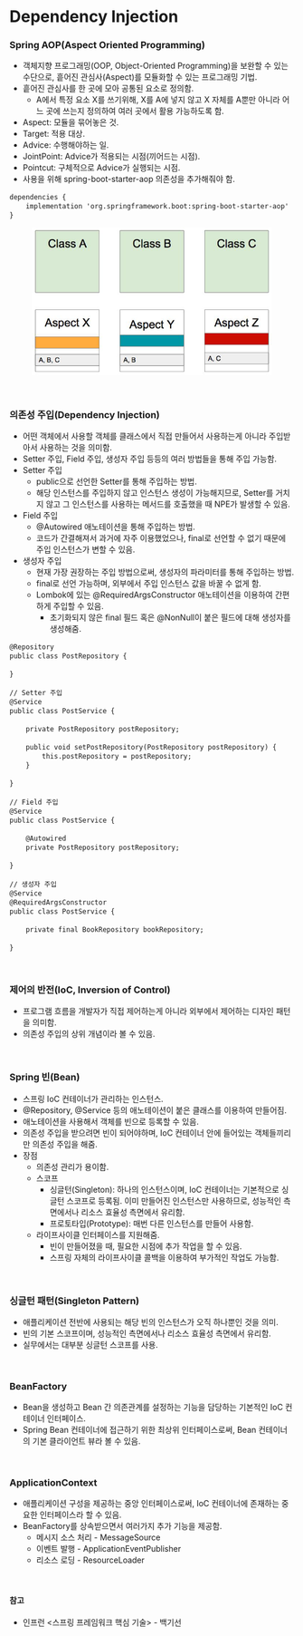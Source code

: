 # Dependency Injection

### Spring AOP(Aspect Oriented Programming)
* 객체지향 프로그래밍(OOP, Object-Oriented Programming)을 보완할 수 있는 수단으로, 흩어진 관심사(Aspect)를 모듈화할 수 있는 프로그래밍 기법.
* 흩어진 관심사를 한 곳에 모아 공통된 요소로 정의함.
  * A에서 특정 요소 X를 쓰기위해, X를 A에 넣지 않고 X 자체를 A뿐만 아니라 어느 곳에 쓰는지 정의하여 여러 곳에서 활용 가능하도록 함.
* Aspect: 모듈을 묶어놓은 것.
* Target: 적용 대상.
* Advice: 수행해야하는 일.
* JointPoint: Advice가 적용되는 시점(끼어드는 시점).
* Pointcut: 구체적으로 Advice가 실행되는 시점.
* 사용을 위해 spring-boot-starter-aop 의존성을 추가해줘야 함.
```
dependencies {
    implementation 'org.springframework.boot:spring-boot-starter-aop'
}
```

<figure><img src="./images/spring-aop.png" alt=""></figure>

<br>

### 의존성 주입(Dependency Injection)
* 어떤 객체에서 사용할 객체를 클래스에서 직접 만들어서 사용하는게 아니라 주입받아서 사용하는 것을 의미함.
* Setter 주입, Field 주입, 생성자 주입 등등의 여러 방법들을 통해 주입 가능함.
* Setter 주입
  * public으로 선언한 Setter를 통해 주입하는 방법.
  * 해당 인스턴스를 주입하지 않고 인스턴스 생성이 가능해지므로, Setter를 거치지 않고 그 인스턴스를 사용하는 메서드를 호출했을 때 NPE가 발생할 수 있음.
* Field 주입
  * @Autowired 애노테이션을 통해 주입하는 방법.
  * 코드가 간결해져서 과거에 자주 이용했었으나, final로 선언할 수 없기 때문에 주입 인스턴스가 변할 수 있음.
* 생성자 주입
  * 현재 가장 권장하는 주입 방법으로써, 생성자의 파라미터를 통해 주입하는 방법.
  * final로 선언 가능하며, 외부에서 주입 인스턴스 값을 바꿀 수 없게 함.
  * Lombok에 있는 @RequiredArgsConstructor 애노테이션을 이용하여 간편하게 주입할 수 있음.
    * 초기화되지 않은 final 필드 혹은 @NonNull이 붙은 필드에 대해 생성자를 생성해줌.
```
@Repository
public class PostRepository { 

}

// Setter 주입
@Service
public class PostService { 

    private PostRepository postRepository;

    public void setPostRepository(PostRepository postRepository) {
        this.postRepository = postRepository;
    }

}

// Field 주입
@Service
public class PostService { 

    @Autowired
    private PostRepository postRepository;

}

// 생성자 주입
@Service
@RequiredArgsConstructor
public class PostService { 

    private final BookRepository bookRepository;

}
```

<br>

### 제어의 반전(IoC, Inversion of Control)
* 프로그램 흐름을 개발자가 직접 제어하는게 아니라 외부에서 제어하는 디자인 패턴을 의미함.
* 의존성 주입의 상위 개념이라 볼 수 있음.

<br>

### Spring 빈(Bean)
* 스프링 IoC 컨테이너가 관리하는 인스턴스.
* @Repository, @Service 등의 애노테이션이 붙은 클래스를 이용하여 만들어짐.
* 애노테이션을 사용해서 객체를 빈으로 등록할 수 있음.
* 의존성 주입을 받으려면 빈이 되어야하며, IoC 컨테이너 안에 들어있는 객체들끼리만 의존성 주입을 해줌.
* 장점
  * 의존성 관리가 용이함.
  * 스코프
    * 싱글턴(Singleton): 하나의 인스턴스이며, IoC 컨테이너는 기본적으로 싱글턴 스코프로 등록됨. 이미 만들어진 인스턴스만 사용하므로, 성능적인 측면에서나 리소스 효율성 측면에서 유리함.
    * 프로토타입(Prototype): 매번 다른 인스턴스를 만들어 사용함.
  * 라이프사이클 인터페이스를 지원해줌.
    * 빈이 만들어졌을 때, 필요한 시점에 추가 작업을 할 수 있음.
    * 스프링 자체의 라이프사이클 콜백을 이용하여 부가적인 작업도 가능함.

<br>

### 싱글턴 패턴(Singleton Pattern)
* 애플리케이션 전반에 사용되는 해당 빈의 인스턴스가 오직 하나뿐인 것을 의미.
* 빈의 기본 스코프이며, 성능적인 측면에서나 리소스 효율성 측면에서 유리함.
* 실무에서는 대부분 싱글턴 스코프를 사용.

<br>

### BeanFactory
* Bean을 생성하고 Bean 간 의존관계를 설정하는 기능을 담당하는 기본적인 IoC 컨테이너 인터페이스.
* Spring Bean 컨테이너에 접근하기 위한 최상위 인터페이스로써, Bean 컨테이너의 기본 클라이언트 뷰라 볼 수 있음.

<br>

### ApplicationContext
* 애플리케이션 구성을 제공하는 중앙 인터페이스로써, IoC 컨테이너에 존재하는 중요한 인터페이스라 할 수 있음.
* BeanFactory를 상속받으면서 여러가지 추가 기능을 제공함.
  * 메시지 소스 처리 - MessageSource
  * 이벤트 발행 - ApplicationEventPublisher
  * 리소스 로딩 - ResourceLoader

<br>

#### 참고
* 인프런 <스프링 프레임워크 핵심 기술> - 백기선
